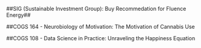 ##SIG (Sustainable Investment Group): Buy Recommedation for Fluence Energy##

##COGS 164 - Neurobiology of Motivation: The Motivation of Cannabis Use

##COGS 108 - Data Science in Practice: Unraveling the Happiness Equation 
